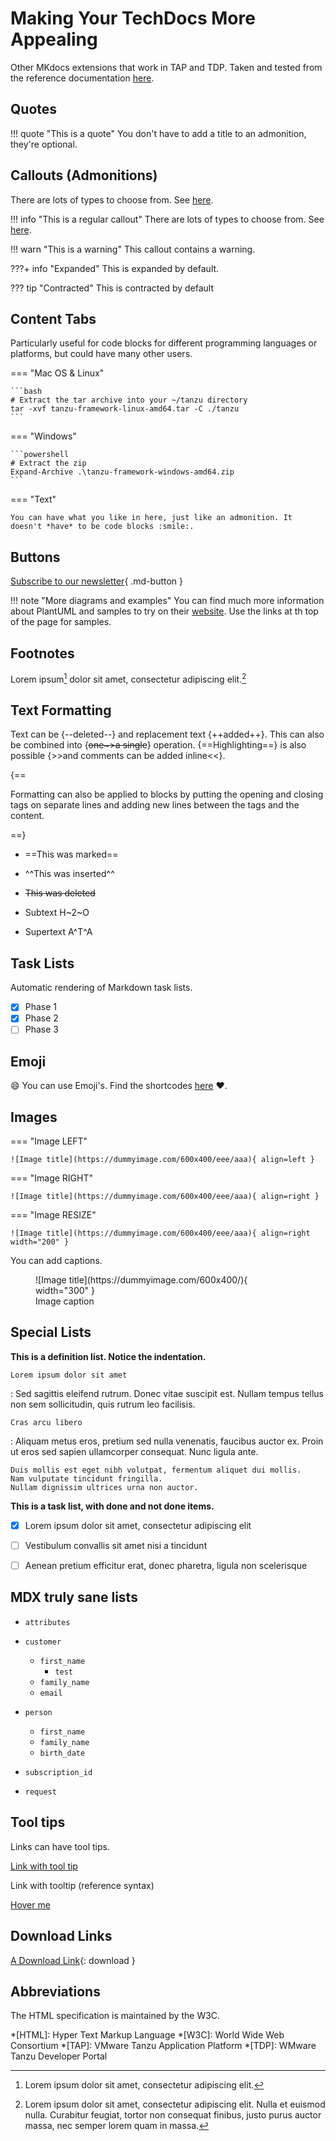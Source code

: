 # Making Your TechDocs More Appealing

Other MKdocs extensions that work in TAP and TDP. Taken and tested from the reference documentation [here](https://squidfunk.github.io/mkdocs-material/reference/).

## Quotes

!!! quote "This is a quote"
    You don't have to add a title to an admonition, they're optional.

## Callouts (Admonitions)

There are lots of types to choose from. See [here](https://squidfunk.github.io/mkdocs-material/reference/admonitions/).

!!! info "This is a regular callout"
    There are lots of types to choose from. See [here](https://squidfunk.github.io/mkdocs-material/reference/admonitions/).

!!! warn "This is a warning"
    This callout contains a warning.

???+ info "Expanded"
    This is expanded by default.

??? tip "Contracted"
    This is contracted by default

## Content Tabs

Particularly useful for code blocks for different programming languages or platforms, but could have many other users.

=== "Mac OS & Linux"

    ```bash
    # Extract the tar archive into your ~/tanzu directory
    tar -xvf tanzu-framework-linux-amd64.tar -C ./tanzu
    ```

=== "Windows"

    ```powershell
    # Extract the zip
    Expand-Archive .\tanzu-framework-windows-amd64.zip
    ```

=== "Text"

    You can have what you like in here, just like an admonition. It doesn't *have* to be code blocks :smile:.

## Buttons

[Subscribe to our newsletter](#){ .md-button }

!!! note "More diagrams and examples"
    You can find much more information about PlantUML and samples to try on their [website](https://plantuml.com/). Use the links at th top of the page for samples.

## Footnotes

Lorem ipsum[^1] dolor sit amet, consectetur adipiscing elit.[^2]

[^1]: Lorem ipsum dolor sit amet, consectetur adipiscing elit.

[^2]:
    Lorem ipsum dolor sit amet, consectetur adipiscing elit. Nulla et euismod nulla. Curabitur feugiat, tortor non consequat finibus, justo purus auctor massa, nec semper lorem quam in massa.

## Text Formatting

Text can be {--deleted--} and replacement text {++added++}. This can also be combined into {~~one~>a single~~} operation. {==Highlighting==} is also
possible {>>and comments can be added inline<<}.

{==

Formatting can also be applied to blocks by putting the opening and closing
tags on separate lines and adding new lines between the tags and the content.

==}

- ==This was marked==
- ^^This was inserted^^
- ~~This was deleted~~

- Subtext H~2~O
- Supertext A^T^A

## Task Lists

Automatic rendering of Markdown task lists.

- [x] Phase 1
- [x] Phase 2
- [ ] Phase 3

## Emoji

:smile: You can use Emoji's. Find the shortcodes [here](https://emojipedia.org/) :heart:.

## Images

=== "Image LEFT"

    ![Image title](https://dummyimage.com/600x400/eee/aaa){ align=left }

=== "Image RIGHT"

    ![Image title](https://dummyimage.com/600x400/eee/aaa){ align=right }

=== "Image RESIZE"

    ![Image title](https://dummyimage.com/600x400/eee/aaa){ align=right width="200" }

You can add captions.

<figure markdown>
  ![Image title](https://dummyimage.com/600x400/){ width="300" }
  <figcaption>Image caption</figcaption>
</figure>

## Special Lists

**This is a definition list. Notice the indentation.**

`Lorem ipsum dolor sit amet`

:   Sed sagittis eleifend rutrum. Donec vitae suscipit est. Nullam tempus
    tellus non sem sollicitudin, quis rutrum leo facilisis.

`Cras arcu libero`

:   Aliquam metus eros, pretium sed nulla venenatis, faucibus auctor ex. Proin
    ut eros sed sapien ullamcorper consequat. Nunc ligula ante.

    Duis mollis est eget nibh volutpat, fermentum aliquet dui mollis.
    Nam vulputate tincidunt fringilla.
    Nullam dignissim ultrices urna non auctor.

**This is a task list, with done and not done items.**

- [x] Lorem ipsum dolor sit amet, consectetur adipiscing elit
- [ ] Vestibulum convallis sit amet nisi a tincidunt
- [ ] Aenean pretium efficitur erat, donec pharetra, ligula non scelerisque


## MDX truly sane lists

- `attributes`

- `customer`
  - `first_name`
    - `test`
  - `family_name`
  - `email`
- `person`
  - `first_name`
  - `family_name`
  - `birth_date`
- `subscription_id`

- `request`

## Tool tips

Links can have tool tips.

[Link with tool tip](https://example.com "I'm a tooltip!")

Link with tooltip (reference syntax)

[Hover me][example]

[example]: https://example.com "I'm a tooltip!"


## Download Links

[A Download Link](./images/backstage-logo-cncf.svg){: download }


## Abbreviations

The HTML specification is maintained by the W3C.

*[HTML]: Hyper Text Markup Language
*[W3C]: World Wide Web Consortium
*[TAP]: VMware Tanzu Application Platform
*[TDP]: WMware Tanzu Developer Portal